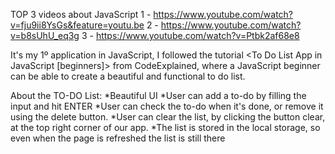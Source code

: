 TOP 3 videos about JavaScript
1 - https://www.youtube.com/watch?v=fju9ii8YsGs&feature=youtu.be
2 - https://www.youtube.com/watch?v=b8sUhU_eq3g
3 - https://www.youtube.com/watch?v=Ptbk2af68e8

It's my 1º application in JavaScript, I followed the tutorial <To Do List App in JavaScript [beginners]> from CodeExplained, where a JavaScript beginner can be able to create a beautiful and functional to do list.

About the TO-DO List: 
*Beautiful UI
*User can add a to-do by filling the input and hit ENTER
*User can check the to-do when it's done, or remove it using the delete button.
*User can clear the list, by clicking the button clear, at the top right corner of our app.
*The list is stored in the local storage, so even when the page is refreshed the list is still there
